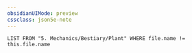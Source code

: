 ```yaml
---
obsidianUIMode: preview
cssclass: json5e-note
---
```

```dataview
LIST FROM "5. Mechanics/Bestiary/Plant" WHERE file.name != this.file.name
```